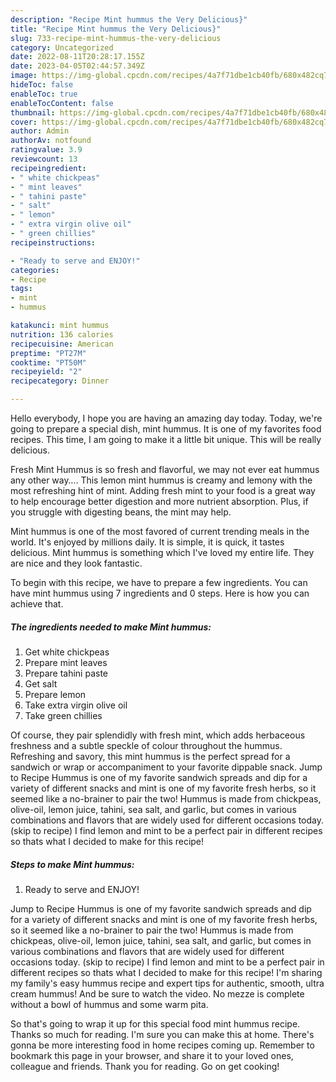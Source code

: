 ```yaml
---
description: "Recipe Mint hummus the Very Delicious}"
title: "Recipe Mint hummus the Very Delicious}"
slug: 733-recipe-mint-hummus-the-very-delicious
category: Uncategorized
date: 2022-08-11T20:28:17.155Z
date: 2023-04-05T02:44:57.349Z
image: https://img-global.cpcdn.com/recipes/4a7f71dbe1cb40fb/680x482cq70/mint-hummus-recipe-main-photo.jpg
hideToc: false
enableToc: true
enableTocContent: false
thumbnail: https://img-global.cpcdn.com/recipes/4a7f71dbe1cb40fb/680x482cq70/mint-hummus-recipe-main-photo.jpg
cover: https://img-global.cpcdn.com/recipes/4a7f71dbe1cb40fb/680x482cq70/mint-hummus-recipe-main-photo.jpg
author: Admin
authorAv: notfound
ratingvalue: 3.9
reviewcount: 13
recipeingredient:
- " white chickpeas"
- " mint leaves"
- " tahini paste"
- " salt"
- " lemon"
- " extra virgin olive oil"
- " green chillies"
recipeinstructions:

- "Ready to serve and ENJOY!"
categories:
- Recipe
tags:
- mint
- hummus

katakunci: mint hummus 
nutrition: 136 calories
recipecuisine: American
preptime: "PT27M"
cooktime: "PT50M"
recipeyield: "2"
recipecategory: Dinner

---
```



Hello everybody, I hope you are having an amazing day today. Today, we're going to prepare a special dish, mint hummus. It is one of my favorites food recipes. This time, I am going to make it a little bit unique. This will be really delicious.

Fresh Mint Hummus is so fresh and flavorful, we may not ever eat hummus any other way…. This lemon mint hummus is creamy and lemony with the most refreshing hint of mint. Adding fresh mint to your food is a great way to help encourage better digestion and more nutrient absorption. Plus, if you struggle with digesting beans, the mint may help.

Mint hummus is one of the most favored of current trending meals in the world. It's enjoyed by millions daily. It is simple, it is quick, it tastes delicious. Mint hummus is something which I've loved my entire life. They are nice and they look fantastic.


To begin with this recipe, we have to prepare a few ingredients. You can have mint hummus using 7 ingredients and 0 steps. Here is how you can achieve that.

<!--inarticleads1-->

##### The ingredients needed to make Mint hummus:

1. Get  white chickpeas
1. Prepare  mint leaves
1. Prepare  tahini paste
1. Get  salt
1. Prepare  lemon
1. Take  extra virgin olive oil
1. Take  green chillies


Of course, they pair splendidly with fresh mint, which adds herbaceous freshness and a subtle speckle of colour throughout the hummus. Refreshing and savory, this mint hummus is the perfect spread for a sandwich or wrap or accompaniment to your favorite dippable snack. Jump to Recipe Hummus is one of my favorite sandwich spreads and dip for a variety of different snacks and mint is one of my favorite fresh herbs, so it seemed like a no-brainer to pair the two! Hummus is made from chickpeas, olive-oil, lemon juice, tahini, sea salt, and garlic, but comes in various combinations and flavors that are widely used for different occasions today. (skip to recipe) I find lemon and mint to be a perfect pair in different recipes so thats what I decided to make for this recipe! 

<!--inarticleads2-->

##### Steps to make Mint hummus:


1. Ready to serve and ENJOY!

Jump to Recipe Hummus is one of my favorite sandwich spreads and dip for a variety of different snacks and mint is one of my favorite fresh herbs, so it seemed like a no-brainer to pair the two! Hummus is made from chickpeas, olive-oil, lemon juice, tahini, sea salt, and garlic, but comes in various combinations and flavors that are widely used for different occasions today. (skip to recipe) I find lemon and mint to be a perfect pair in different recipes so thats what I decided to make for this recipe! I&#39;m sharing my family&#39;s easy hummus recipe and expert tips for authentic, smooth, ultra cream hummus! And be sure to watch the video. No mezze is complete without a bowl of hummus and some warm pita. 

So that's going to wrap it up for this special food mint hummus recipe. Thanks so much for reading. I'm sure you can make this at home. There's gonna be more interesting food in home recipes coming up. Remember to bookmark this page in your browser, and share it to your loved ones, colleague and friends. Thank you for reading. Go on get cooking!
